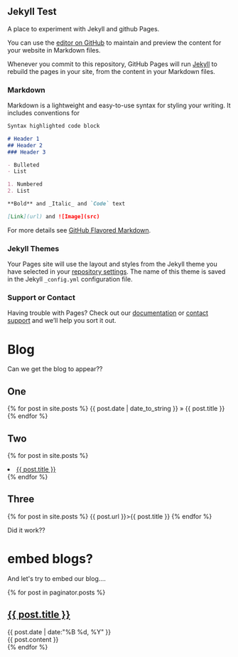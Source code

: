 ## Jekyll Test

A place to experiment with Jekyll and github Pages.

You can use the [editor on GitHub](https://github.com/grahamwhaley/jekyll_test/edit/master/index.md) to maintain and preview the content for your website in Markdown files.

Whenever you commit to this repository, GitHub Pages will run [Jekyll](https://jekyllrb.com/) to rebuild the pages in your site, from the content in your Markdown files.

### Markdown

Markdown is a lightweight and easy-to-use syntax for styling your writing. It includes conventions for

```markdown
Syntax highlighted code block

# Header 1
## Header 2
### Header 3

- Bulleted
- List

1. Numbered
2. List

**Bold** and _Italic_ and `Code` text

[Link](url) and ![Image](src)
```

For more details see [GitHub Flavored Markdown](https://guides.github.com/features/mastering-markdown/).

### Jekyll Themes

Your Pages site will use the layout and styles from the Jekyll theme you have selected in your [repository settings](https://github.com/grahamwhaley/jekyll_test/settings). The name of this theme is saved in the Jekyll `_config.yml` configuration file.

### Support or Contact

Having trouble with Pages? Check out our [documentation](https://help.github.com/categories/github-pages-basics/) or [contact support](https://github.com/contact) and we’ll help you sort it out.

# Blog
Can we get the blog to appear??

## One
{% for post in site.posts %}
{{ post.date | date_to_string }} » {{ post.title }}
{% endfor %}

## Two
{% for post in site.posts %}
<li><a href="{{ post.url }}">{{ post.title }}</a></li>
{% endfor %}

## Three
{% for post in site.posts %}
{{ post.url }}>{{ post.title }}
{% endfor %}

Did it work??

# embed blogs?

And let's try to embed our blog....

{% for post in paginator.posts %}
  <div class="postWrapper">
    <h2><a href="{{ post.url | remove_first:'/'}}">{{ post.title }}</a></h2>  
    <div class="postDate">{{ post.date | date:"%B %d, %Y" }}</div>
    <div class="postContent">{{ post.content }}</div>
  </div>
{% endfor %}

